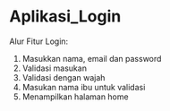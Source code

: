 # Aplikasi_Login
Alur Fitur Login:
1. Masukkan nama, email dan password
2. Validasi masukan
3. Validasi dengan wajah
4. Masukan nama ibu untuk validasi
5. Menampilkan halaman home
